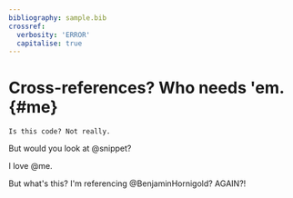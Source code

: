 ```yaml
---
bibliography: sample.bib
crossref:
  verbosity: 'ERROR'
  capitalise: true
---
```


# Cross-references? Who needs 'em. {#me}

```{#snippet}
Is this code? Not really.
```

But would you look at @snippet?

I love @me.

But what's this? I'm referencing @BenjaminHornigold? AGAIN?!
